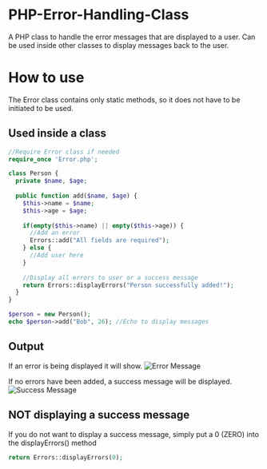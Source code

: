 # PHP-Error-Handling-Class
A PHP class to handle the error messages that are displayed to a user. Can be used inside other classes to display messages back to the user.

# How to use
The Error class contains only static methods, so it does not have to be initiated to be used.

## Used inside a class
```PHP
//Require Error class if needed
require_once 'Error.php';

class Person {
  private $name, $age;
  
  public function add($name, $age) {
    $this->name = $name;
    $this->age = $age;
    
    if(empty($this->name) || empty($this->age)) {
      //Add an error
      Errors::add("All fields are required");
    } else {
      //Add user here
    }
    
    //Display all errors to user or a success message
    return Errors::displayErrors("Person successfully added!");
  }
}
```

```PHP
$person = new Person();
echo $person->add("Bob", 26); //Echo to display messages
```

## Output
If an error is being displayed it will show.
![Error Message](http://i.imgur.com/ksh5y8Q.png)

If no errors have been added, a success message will be displayed.
![Success Message](http://i.imgur.com/yW0QyHu.png)

## NOT displaying a success message
If you do not want to display a success message, simply put a 0 (ZERO) into the displayErrors() method
```PHP
return Errors::displayErrors(0);
```
